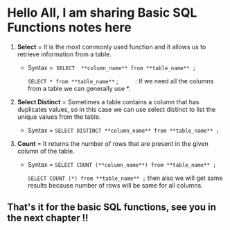 # Hello All, I am sharing Basic SQL Functions notes here  

1. **Select** = It is the most commonly used function and it allows us to retrieve information from a table.  

    * Syntax =` SELECT  **column_name** from **table_name** ;`
          
        `SELECT * from **table_name**` ; &nbsp; &nbsp; &nbsp;&nbsp;&nbsp;&nbsp; : If we need all the columns from a table we can generally use *.  

2. **Select Distinct** = Sometimes a table contains a column that has duplicates values, so in this case we can use select distinct to list the unique values from the table.  

     * Syntax = `SELECT DISTINCT **column_name** from **table_name** ; `

3. **Count** = It returns the number of rows that are present in the given column of the table.  

     * Syntax = `SELECT COUNT (**column_name**) from **table_name** ;`  

         `SELECT COUNT (*) from **table_name** ;` then also we will get same results because number of rows will be same for all columns.  

## That's it for the basic SQL functions, see you in the next chapter !!

 



